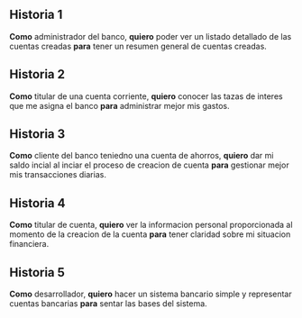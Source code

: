 ## Historia 1
**Como** administrador del banco, **quiero** poder ver un listado detallado de las cuentas creadas **para** tener un resumen general de cuentas creadas.

## Historia 2
**Como** titular de una cuenta corriente, **quiero** conocer las tazas de interes que me asigna el banco **para** administrar mejor mis gastos.

## Historia 3
**Como** cliente del banco teniedno una cuenta de ahorros, **quiero** dar mi saldo incial al inciar el proceso de creacion de cuenta **para** gestionar mejor mis  transacciones diarias.

## Historia 4
**Como** titular de cuenta, **quiero** ver la informacion personal proporcionada al momento de la creacion de la cuenta **para** tener claridad sobre mi situacion financiera.

## Historia 5
**Como** desarrollador, **quiero** hacer un sistema bancario simple y representar cuentas bancarias **para** sentar las bases del sistema.
